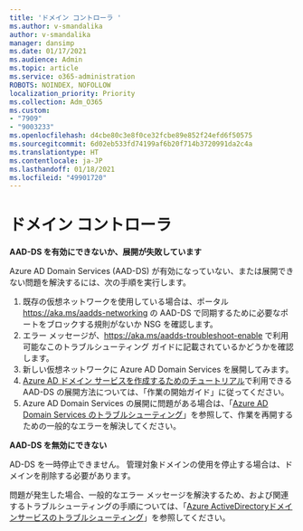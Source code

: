 ```yaml
---
title: 'ドメイン コントローラ '
ms.author: v-smandalika
author: v-smandalika
manager: dansimp
ms.date: 01/17/2021
ms.audience: Admin
ms.topic: article
ms.service: o365-administration
ROBOTS: NOINDEX, NOFOLLOW
localization_priority: Priority
ms.collection: Adm_O365
ms.custom:
- "7909"
- "9003233"
ms.openlocfilehash: d4cbe80c3e8f0ce32fcbe89e852f24efd6f50575
ms.sourcegitcommit: 6d02eb533fd74199af6b20f714b3720991da2c4a
ms.translationtype: HT
ms.contentlocale: ja-JP
ms.lasthandoff: 01/18/2021
ms.locfileid: "49901720"
---
```

# <a name="domain-controller"></a>ドメイン コントローラ

**AAD-DS を有効にできないか、展開が失敗しています**

Azure AD Domain Services (AAD-DS) が有効になっていない、または展開できない問題を解決するには、次の手順を実行します。

1. 既存の仮想ネットワークを使用している場合は、ポータル https://aka.ms/aadds-networking の AAD-DS で同期するために必要なポートをブロックする規則がないか NSG を確認します。
2. エラー メッセージが、https://aka.ms/aadds-troubleshoot-enable で利用可能なこのトラブルシューティング ガイドに記載されているかどうかを確認します。
3. 新しい仮想ネットワークに Azure AD Domain Services を展開してみます。
4. [Azure AD ドメイン サービスを作成するためのチュートリアル](https://docs.microsoft.com/azure/active-directory-domain-services/tutorial-create-instance)で利用できる AAD-DS の展開方法については、「作業の開始ガイド」に従ってください。
5. Azure AD Domain Services の展開に問題がある場合は、「[Azure AD Domain Services のトラブルシューティング](https://docs.microsoft.com/azure/active-directory-domain-services/troubleshoot)」を参照して、作業を再開するための一般的なエラーを解決してください。 

**AAD-DS を無効にできない**

AD-DS を一時停止できません。 管理対象ドメインの使用を停止する場合は、ドメインを削除する必要があります。

問題が発生した場合、一般的なエラー メッセージを解決するため、および関連するトラブルシューティングの手順については、「[Azure ActiveDirectoryドメインサービスのトラブルシューティング](https://docs.microsoft.com/azure/active-directory-domain-services/troubleshoot)」を参照してください。
